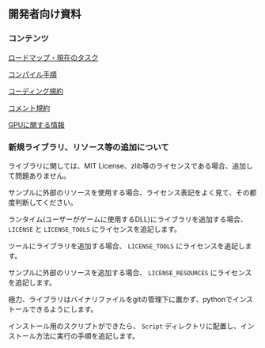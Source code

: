 ﻿## 開発者向け資料

### コンテンツ

[ロードマップ・現在のタスク](Task.md)

[コンパイル手順](HowToCompile/HowToCompile.md)

[コーディング規約](CodingRule.md)

[コメント規約](CommentRule.md)

[GPUに関する情報](GPU.md)

### 新規ライブラリ、リソース等の追加について

ライブラリに関しては、MIT License、zlib等のライセンスである場合、追加して問題ありません。

サンプルに外部のリソースを使用する場合、ライセンス表記をよく見て、その都度判断してください。

ランタイム(ユーザーがゲームに使用するDLL)にライブラリを追加する場合、``` LICENSE ``` と ``` LICENSE_TOOLS ``` にライセンスを追記します。

ツールにライブラリを追加する場合、 ``` LICENSE_TOOLS ``` にライセンスを追記します。

サンプルに外部のリソースを追加する場合、 ``` LICENSE_RESOURCES ``` にライセンスを追記します。

極力、ライブラリはバイナリファイルをgitの管理下に置かず、pythonでインストールできるようにします。

インストール用のスクリプトができたら、 ``` Script ``` ディレクトリに配置し、インストール方法に実行の手順を追記します。
